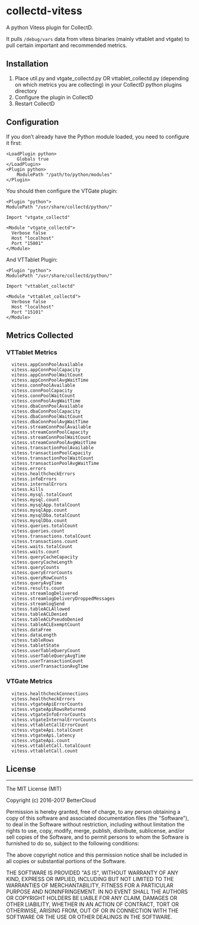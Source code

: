 # collectd-vitess
A python Vitess plugin for CollectD.

It pulls `/debug/vars` data from vitess binaries (mainly vttablet and vtgate) to pull certain important and recommended
metrics.

## Installation
1. Place util.py and vtgate_collectd.py OR vttablet_collectd.py (depending on which metrics you are collecting) in your CollectD python plugins directory
2. Configure the plugin in CollectD
3. Restart CollectD

## Configuration
If you don’t already have the Python module loaded, you need to configure it first:

    <LoadPlugin python>
    	Globals true
    </LoadPlugin>
    <Plugin python>
    	ModulePath "/path/to/python/modules"
    </Plugin>

You should then configure the VTGate plugin:

	<Plugin "python">
    ModulePath "/usr/share/collectd/python/"

    Import "vtgate_collectd"

    <Module "vtgate_collectd">
      Verbose false
      Host "localhost"
      Port "15001"
    </Module>
  </Plugin>

And VTTablet Plugin:

	<Plugin "python">
    ModulePath "/usr/share/collectd/python/"

    Import "vttablet_collectd"

    <Module "vttablet_collectd">
      Verbose false
      Host "localhost"
      Port "15101"
    </Module>
  </Plugin>



## Metrics Collected

### VTTablet Metrics
      vitess.appConnPoolAvailable
      vitess.appConnPoolCapacity
      vitess.appConnPoolWaitCount
      vitess.appConnPoolAvgWaitTime
      vitess.connPoolAvailable
      vitess.connPoolCapacity
      vitess.connPoolWaitCount
      vitess.connPoolAvgWaitTime
      vitess.dbaConnPoolAvailable
      vitess.dbaConnPoolCapacity
      vitess.dbaConnPoolWaitCount
      vitess.dbaConnPoolAvgWaitTime
      vitess.streamConnPoolAvailable
      vitess.streamConnPoolCapacity
      vitess.streamConnPoolWaitCount
      vitess.streamConnPoolAvgWaitTime
      vitess.transactionPoolAvailable
      vitess.transactionPoolCapacity
      vitess.transactionPoolWaitCount
      vitess.transactionPoolAvgWaitTime
      vitess.errors
      vitess.healthcheckErrors
      vitess.infoErrors
      vitess.internalErrors
      vitess.kills
      vitess.mysql.totalCount
      vitess.mysql.count
      vitess.mysqlApp.totalCount
      vitess.mysqlApp.count
      vitess.mysqlDba.totalCount
      vitess.mysqlDba.count
      vitess.queries.totalCount
      vitess.queries.count
      vitess.transactions.totalCount
      vitess.transactions.count
      vitess.waits.totalCount
      vitess.waits.count
      vitess.queryCacheCapacity
      vitess.queryCacheLength
      vitess.queryCounts
      vitess.queryErrorCounts
      vitess.queryRowCounts
      vitess.queryAvgTime
      vitess.results.count
      vitess.streamlogDelivered
      vitess.streamlogDeliveryDroppedMessages
      vitess.streamlogSend
      vitess.tableACLAllowed
      vitess.tableACLDenied
      vitess.tableACLPseudoDenied
      vitess.tableACLExemptCount
      vitess.dataFree
      vitess.dataLength
      vitess.tableRows
      vitess.tabletState
      vitess.userTableQueryCount
      vitess.userTableQueryAvgTime
      vitess.userTransactionCount
      vitess.userTransactionAvgTime

### VTGate Metrics

      vitess.healthcheckConnections
      vitess.healthcheckErrors
      vitess.vtgateApiErrorCounts
      vitess.vtgateApiRowsReturned
      vitess.vtgateInfoErrorCounts
      vitess.vtgateInternalErrorCounts
      vitess.vttabletCallErrorCount
      vitess.vtgateApi.totalCount
      vitess.vtgateApi.latency
      vitess.vtgateApi.count
      vitess.vttabletCall.totalCount
      vitess.vttabletCall.count

## License
-------
The MIT License (MIT)

Copyright (c) 2016-2017 BetterCloud

Permission is hereby granted, free of charge, to any person obtaining a copy of this software and associated
documentation files (the "Software"), to deal in the Software without restriction, including without limitation the
rights to use, copy, modify, merge, publish, distribute, sublicense, and/or sell copies of the Software, and to permit
persons to whom the Software is furnished to do so, subject to the following conditions:

The above copyright notice and this permission notice shall be included in all copies or substantial portions of the
Software.

THE SOFTWARE IS PROVIDED "AS IS", WITHOUT WARRANTY OF ANY KIND, EXPRESS OR IMPLIED, INCLUDING BUT NOT LIMITED TO THE
WARRANTIES OF MERCHANTABILITY, FITNESS FOR A PARTICULAR PURPOSE AND NONINFRINGEMENT. IN NO EVENT SHALL THE AUTHORS OR
COPYRIGHT HOLDERS BE LIABLE FOR ANY CLAIM, DAMAGES OR OTHER LIABILITY, WHETHER IN AN ACTION OF CONTRACT, TORT OR
OTHERWISE, ARISING FROM, OUT OF OR IN CONNECTION WITH THE SOFTWARE OR THE USE OR OTHER DEALINGS IN THE SOFTWARE.

